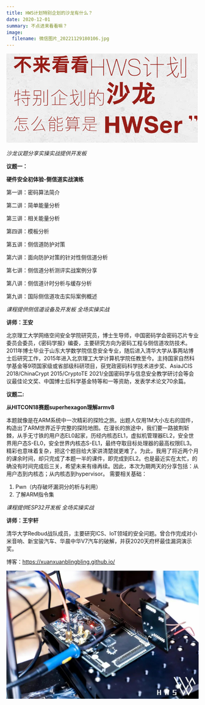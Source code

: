 ```yaml
---
title: HWS计划特别企划的沙龙有什么？
date: 2020-12-01
summary: 不点进来看看嘛？
image:
  filename: 微信图片_20221129180106.jpg
---
```

![](微信图片_20221129180100.png)

<!--StartFragment-->

*沙龙议题分享实操实战提供开发板*

**议题一：**

**硬件安全初体验-侧信道实战演练** 

第一讲：密码算法简介

第二讲：简单能量分析

第三讲：相关能量分析

第四讲：模板分析

第五讲：侧信道防护对策

第六讲：面向防护对策的针对性侧信道分析

第七讲：侧信道分析测评实战案例分享

第八讲：侧信道计时分析与缓存分析

第九讲：国际侧信道攻击实际案例概述

*课程提供侧信道设备及开发板 全场实操实战*

**讲师：王安**

北京理工大学网络空间安全学院研究员，博士生导师，中国密码学会密码芯片专业委员会委员，《密码学报》编委，主要研究方向为密码工程与侧信道攻防技术。2011年博士毕业于山东大学数学院信息安全专业，随后进入清华大学从事两站博士后研究工作，2015年进入北京理工大学计算机学院任教至今。主持国家自然科学基金等9项国家级或省部级科研项目，获党政密码科学技术进步奖、AsiaJCIS 2018/ChinaCrypt 2015/CryptoTE 2021/全国密码学与信息安全教学研讨会等会议最佳论文奖、中国博士后科学基金特等和一等资助，发表学术论文70余篇。

**议题二:**

**从HITCON18赛题superhexagon理解armv8**

本题就像是在ARM系统中一次精彩的探险之旅。出题人仅用1M大小左右的固件，构造出了ARM世界近乎完整的探险地图。在漫长的旅途中，我们要一路披荆斩棘，从手无寸铁的用户态EL0起家，历经内核态EL1，虚拟机管理器EL2，安全世界用户态S-EL0，安全世界内核态S-EL1，最终夺取目标处理器的最高权限EL3。精彩也意味着复杂，把这个题目给大家讲清楚就更难了。为此，我用了将近两个月的课余时间，却只完成了本题一半的课件，即完成到EL2。也是最近实在太忙，的确没有时间完成后三关，希望未来有缘再续。因此，本次为期两天的分享包括：从用户态到内核态；从内核态到hypervisor。
需要相关基础：

1. Pwn（内存破坏漏洞分的析与利用）
2. 了解ARM指令集

*课程提供ESP32开发板 全场实操实战*

**讲师：王宇轩**

清华大学Redbud战队成员，主要研究ICS、IoT领域的安全问题。曾合作完成对小米音响、新宝骏汽车、华晨中华V7汽车的破解，并获2020天府杯最佳漏洞演示奖。    

博客：https://xuanxuanblingbling.github.io/

![图片](微信图片_20221129180451.jpg)



<!--EndFragment-->